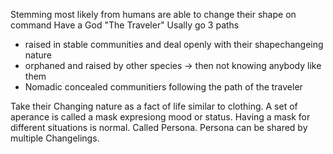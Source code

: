Stemming most likely from humans
are able to change their shape on command
Have a God "The Traveler"
Usally go 3 paths

* raised in stable communities and deal openly with their shapechangeing nature
* orphaned and raised by other species -> then not knowing anybody like them 
* Nomadic concealed communitiers following the path of the traveler  

Take their Changing nature as a fact of life similar to clothing. A set of aperance is called a mask expresiong mood or status. Having a mask for different situations is normal. Called Persona. Persona can be shared by multiple Changelings. 

